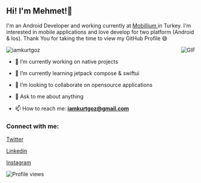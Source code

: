 <h2> Hi! I'm Mehmet!👋 </h2>

I'm an Android Developer and working currently at <a href="http://www.mobillium.com"> Mobillium </a> in Turkey. I'm interested in mobile applications and love develop for two platform (Android & Ios). Thank You for taking the time to view my GitHub Profile :smile:

<img align="right" alt="GIF" src="https://github-readme-stats.vercel.app/api?username=iamkurtgoz&show_icons=true&theme=dark" style="max-width: 100%;">

<p align="left"> <img src="https://komarev.com/ghpvc/?username=iamkurtgoz&label=Profile%20views&color=0e75b6&style=flat" alt="iamkurtgoz" /> </p>

- 🔭 I’m currently working on native projects

- 🌱 I’m currently learning jetpack compose & swiftui

- 👯 I’m looking to collaborate on opensource applications

- 💬 Ask to me about anything

- 📫 How to reach me: **iamkurtgoz@gmail.com**

<h3 align="left">Connect with me:</h3>
<p align="left">

<a href="https://twitter.com/iamkurtgoz" target="_blank">Twitter</a>

<a href="https://linkedin.com/in/iamkurtgoz" target="_blank">Linkedin</a>

<a href="https://instagram.com/iamkurtgoz" target="_blank">Instagram</a>

</p>

![Profile views](https://gpvc.arturio.dev/iamkurtgoz)
